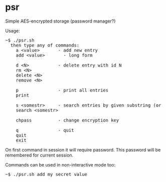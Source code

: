 # psr
Simple AES-encrypted storage (password manager?)

Usage:
<pre>
~$ ./psr.sh
  then type any of commands:
    a &lt;value&gt;       - add new entry
    add &lt;value&gt;       - long form

    d &lt;N&gt;           - delete entry with id N
    rm &lt;N&gt;
    delete &lt;N&gt;
    remove &lt;N&gt;

    p               - print all entries
    print

    s &lt;somestr&gt;     - search entries by given substring (or extended regex pattern)
    search &lt;somestr&gt;

    chpass          - change encryption key

    q               - quit
    quit
    exit
</pre>

On first command in session it will require password.
This password will be remembered for current session.


Commands can be used in non-interactive mode too:
<pre>
~$ ./psr.sh add my secret value
</pre>
